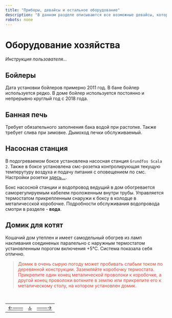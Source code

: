 ```yaml
---
title: "Приборы, девайсы и остальное оборудование"
description: "В данном разделе описываются все возможные девайсы, которые имеются в распоряжении данного хозяйства"
robots: none
---
```


<div class="navi"><nav id="navi"><!-- js --></nav></div>

# Оборудование хозяйства

*Инструкция пользователя…*

## Бойлеры

Дата установки бойлеров примерно 2011 год. В бане бойлер используется редко. В доме бойлер используется постоянно и непрерывно круглый год с 2018 года.

## Банная печь

Требует обязательного заполнения бака водой при растопке. Также требует слива при зимовке. Дымоход печки обслуживаемый. 

## Насосная станция

В подогреваемом боксе установлена насосная станция `Grundfos Scala 2`. Также в боксе установлена смс-розетка контролирующая текущую темперутуру воздуха и подачу питания с оповещением по смс. Настройки розетки [здесь…](assets/pdf/sms-socket-megafon.pdf).

Бокс насосной станции и водопровод ведущий в дом обогревается саморегулируемым кабелем проложенным внутри трубы. Управляется термостатом прикрепленным снаружи к боксу в колодце в металичесской коробочке. Подробности обслуживания водопровода смотри в разделе - **вода**.

## Домик для котят

Кошачий дом утеплен и имеет самодельный обогрев из ламп накливания соединеных паралельно с наружным термостатом установленным порогом включения +5°С. Система показала себя отлично.

><span style="color: #e34234;">Домик в очень сырую погоду может пробивать слабым током по деревянной конструкции. Заземляйте коробочку термостата. Прикрепите один конец металической проволоки к коробочке, а другой конец проволоки воткните в землю или прикрепите его к металическому столу, на котором установлен домик.



<script src="assets/js/navi.js"></script>




<!--ystm_start-->
<br>

 |||| 
 |:---|:---:|---:| 
 [←——](004-gaz.md)|[ 🔝 ](#)|[——→](006-kraski.md) 

 <br>
<!--ystm_end-->
